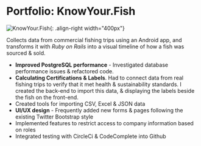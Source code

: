 # <i class="fa fa-briefcase"></i> Portfolio: KnowYour.Fish <a href="https://vericatch.com/products/knowyourfish"><i class="fa fa-external-link-alt"></i></a>

![KnowYour.Fish](../assets/images/resume/knowyourfish.png){: .align-right width="400px"}

Collects data from commercial fishing trips using an Android app, and transforms it with _Ruby on Rails_ into a visual timeline of how a fish was sourced & sold.

<ul class="fa-ul">
    <li><i class="fas fa-li fa-tachometer-alt" aria-hidden="true"></i><b>Improved PostgreSQL performance</b> - Investigated database performance issues & refactored code.</li>
    <li><i class="fas fa-li fa-certificate" aria-hidden="true"></i><b>Calculating Certifications & Labels</b>. Had to connect data from real fishing trips to verify that it met health & sustainability standards. I created the back-end to import this data, & displaying the labels beside the fish on the front-end.</li>
    <li><i class="fab fa-li fa-json" aria-hidden="true"></i>Created tools for importing CSV, Excel & JSON data</li>
    <li><i class="fab fa-li fa-bootstrap" aria-hidden="true"></i><b>UI/UX design</b> - Frequently added new forms & pages following the existing Twitter Bootstrap style</li>
    <li><i class="fas fa-li fa-users" aria-hidden="true"></i>Implemented features to restrict access to company information based on roles</li> 
    <li><i class="fab fa-li fa-github" aria-hidden="true"></i>Integrated testing with CircleCi & CodeComplete into Github</li> 
</ul>

<div style="clear: right;"></div>
